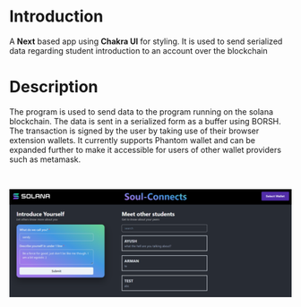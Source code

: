 # Introduction
A **Next** based app using **Chakra UI** for styling. 
It is used to send serialized data regarding student introduction to an account over the blockchain

# Description
The program is used to send data to the program running on the solana blockchain. The data is sent in a serialized form as a buffer using BORSH. The transaction is signed by the user by taking use of their browser extension wallets. It currently supports Phantom wallet and can be expanded further to make it accessible for users of other wallet providers such as metamask. 
 
<br>

![Project Snap](./media/stud-ss-1.png)